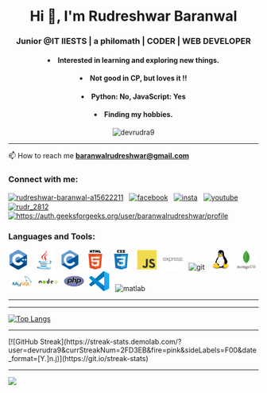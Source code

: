 <h1 align="center">Hi 👋, I'm Rudreshwar Baranwal</h1>
<h3 align="center">Junior @IT IIESTS | a philomath | CODER | WEB DEVELOPER</h3>

<h4 align="center"><li>Interested in learning and exploring new things.</h4>
<h4 align="center"><li>Not good in CP, but loves it !!</h4>
<h4 align="center"><li>Python: No, JavaScript: Yes</h4>
<h4 align="center"><li>Finding my hobbies.</h4>


<p align="center"> <img src="https://komarev.com/ghpvc/?username=devrudra9&label=Profile%20views&color=0e75b6&style=flat" alt="devrudra9" /> </p> <hr>

📫 How to reach me **baranwalrudreshwar@gmail.com**

<h3 align="left">Connect with me:</h3>
<p align="left">
<a href="https://linkedin.com/in/rudreshwar-baranwal-a15622211" target="blank"><img align="center" src="https://img.icons8.com/fluency/2x/linkedin.png" alt="rudreshwar-baranwal-a15622211" height="40" width="40" /></a> &nbsp;
<a href="https://www.facebook.com/rudreshwar.baranwal" target="blank"><img align="center" src="https://img.icons8.com/fluency/2x/facebook.png" alt="facebook" height="40" width="40" /></a> &nbsp;
<a href="https://www.instagram.com/rudr_a_2812/" target="blank"><img align="center" src="https://img.icons8.com/color/2x/instagram-new.png" alt="insta" height="40" width="40" /></a> &nbsp;
<a href="https://www.youtube.com/channel/UCZ7BD6qHc72hU3fvR4Csrrg" target="blank"><img align="center" src="https://img.icons8.com/fluency/2x/youtube-squared.png" alt="youtube" height="40" width="40" /></a> &nbsp;
<a href="https://www.codechef.com/users/rudr_2812" target="blank"><img align="center" src="https://img.icons8.com/fluency/2x/codechef.png" alt="rudr_2812" height="40" width="40" /></a> &nbsp;
<a href="https://auth.geeksforgeeks.org/user/https://auth.geeksforgeeks.org/user/baranwalrudreshwar/profile" target="blank"><img align="center" src="https://raw.githubusercontent.com/rahuldkjain/github-profile-readme-generator/master/src/images/icons/Social/geeks-for-geeks.svg" alt="https://auth.geeksforgeeks.org/user/baranwalrudreshwar/profile" height="40" width="40" /></a> &nbsp;
</p>

<h3 align="left">Languages and Tools:</h3>
<p align="left"> 
<img src="https://raw.githubusercontent.com/devicons/devicon/master/icons/cplusplus/cplusplus-original.svg" alt="cplusplus" width="40" height="40"/> &nbsp;
<img src="https://raw.githubusercontent.com/devicons/devicon/master/icons/java/java-original.svg" alt="java" width="40" height="40"/> &nbsp;
<img src="https://raw.githubusercontent.com/devicons/devicon/master/icons/c/c-original.svg" alt="c" width="40" height="40"/> &nbsp;
<img src="https://raw.githubusercontent.com/devicons/devicon/master/icons/html5/html5-original-wordmark.svg" alt="html5" width="40" height="40"/> &nbsp;
<img src="https://raw.githubusercontent.com/devicons/devicon/master/icons/css3/css3-original-wordmark.svg" alt="css3" width="40" height="40"/> &nbsp; 
<img src="https://raw.githubusercontent.com/devicons/devicon/master/icons/javascript/javascript-original.svg" alt="javascript" width="40" height="40"/> &nbsp;
<img src="https://raw.githubusercontent.com/devicons/devicon/master/icons/express/express-original-wordmark.svg" alt="express" width="40" height="40"/> &nbsp;
<img src="https://www.vectorlogo.zone/logos/git-scm/git-scm-icon.svg" alt="git" width="40" height="40"/> &nbsp;
<img src="https://raw.githubusercontent.com/devicons/devicon/master/icons/linux/linux-original.svg" alt="linux" width="40" height="40"/> &nbsp;
<img src="https://raw.githubusercontent.com/devicons/devicon/master/icons/mongodb/mongodb-original-wordmark.svg" alt="mongodb" width="40" height="40"/> &nbsp;
<img src="https://raw.githubusercontent.com/devicons/devicon/master/icons/mysql/mysql-original-wordmark.svg" alt="mysql" width="40" height="40"/> &nbsp;
<img src="https://raw.githubusercontent.com/devicons/devicon/master/icons/nodejs/nodejs-original-wordmark.svg" alt="nodejs" width="40" height="40"/> &nbsp;
<img src="https://raw.githubusercontent.com/devicons/devicon/master/icons/php/php-original.svg" alt="php" width="40" height="40"/> &nbsp;
<img src="https://raw.githubusercontent.com/github/explore/80688e429a7d4ef2fca1e82350fe8e3517d3494d/topics/visual-studio-code/visual-studio-code.png" alt="react" width="40" height="40"/> &nbsp;
<img src="https://upload.wikimedia.org/wikipedia/commons/thumb/2/21/Matlab_Logo.png/667px-Matlab_Logo.png" alt="matlab" width="40" height="40"/> </p> 
<hr> 
<hr>

[![Top Langs](https://github-readme-stats.vercel.app/api/top-langs/?username=devrudra9&layout=donut&theme=dark)](https://github.com/devrudra9/github-readme-stats)
<hr>
[![GitHub Streak](https://streak-stats.demolab.com/?user=devrudra9&currStreakNum=2FD3EB&fire=pink&sideLabels=F00&date_format=[Y.]n.j)](https://git.io/streak-stats)
<hr>
<picture>
<source
  srcset="https://github-readme-stats.vercel.app/api?username=devrudra9&show_icons=true&theme=dark"
  media="(prefers-color-scheme: dark)"
/>
<source
  srcset="https://github-readme-stats.vercel.app/api?username=devrudra9&show_icons=true"
  media="(prefers-color-scheme: light), (prefers-color-scheme: no-preference)"
/>
<img src="https://github-readme-stats.vercel.app/api?username=devrudra9&show_icons=true" />
</picture>
